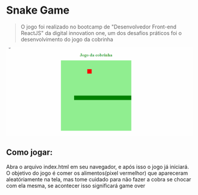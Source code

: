 # Snake Game
> O jogo foi realizado no bootcamp de "Desenvolvedor Front-end ReactJS" da digital innovation one, um dos desafios práticos foi o desenvolvimento do jogo da cobrinha

![](./static/snake.gif)

## Como jogar:
Abra o arquivo index.html em seu navegador, e após isso o jogo já iniciará.
O objetivo do jogo é comer os alimentos(pixel vermelhor) que apareceram aleatóriamente na tela, mas tome cuidado para não fazer a cobra se chocar com ela mesma, se acontecer isso significará game over
